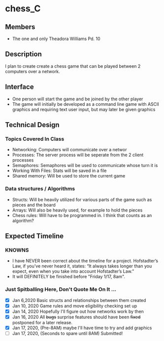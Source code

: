 # chess_C
## Members
- The one and only Theadora Williams Pd. 10
## Description
  I plan to create create a chess game that can be played between 2 computers over a network.
## Interface
- One person will start the game and be joined by the other player
- The game will initially be developed as a command line game with ASCII graphics and requiring text user input, but may later be given graphics
## Technical Design
### Topics Covered In Class
  - Networking: Computers will communicate over a networ
  - Processes: The server process will be seperate from the 2 client processes
  - Semaphores: Semaphores will be used to communicate whose turn it is
  - Working With Files: Stats will be saved in a file
  - Shared memory: Will be used to store the current game 
### Data structures / Algorithms
  - Structs: Will be heavily utilized for various parts of the game such as pieces and the board
  - Arrays: Will also be heavily used, for example to hold the pieces
  - Chess rules: Will have to be programmed in. I think that counts as an algorithm?
## Expected Timeline
### KNOWNS
  - I have NEVER been correct about the timeline for a project. Hofstadter’s Law, if you’ve never heard it, states: “It always takes longer than you expect, even when you take into account Hofstadter’s Law.”
  - It will DEFINITELY be finished before "Friday 1/17, 8am".
### Just Spitballing Here, Don't Quote Me On It ...
- [x] Jan  6,2020 Basic structs and relationships between them created
- [x] Jan 10, 2020 Game rules and move eligibility checking set up
- [x] Jan 14, 2020 Hopefully I'll figure out how networks work by then
- [x] Jan 16, 2020 All ~~bugs~~ surprise features should have been ~~fixed~~ postponed for a later release.
- [x] Jan 17, 2020, (Pre-8AM) maybe I'll have time to try and add graphics
- [ ] Jan 17, 2020, (Seconds to spare until 8AM) Submitted!
